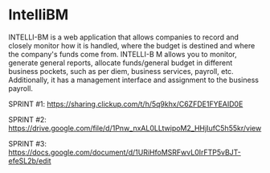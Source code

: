 # IntelliBM

INTELLI-BM is a web application that allows companies to record and closely monitor how it is handled, where the budget is destined and where the company's 
funds come from. INTELLI-B M allows you to monitor, generate general reports, allocate funds/general budget in different business pockets, such as per diem, 
business services, payroll, etc. Additionally, it has a management interface and assignment to the business payroll. 

SPRINT #1:
https://sharing.clickup.com/t/h/5q9khx/C6ZFDE1FYEAID0E

SPRINT #2:
https://drive.google.com/file/d/1Pnw_nxAL0LLtwipoM2_HHjIufC5h55kr/view

SPRINT #3:
https://docs.google.com/document/d/1URiHfoMSRFwvL0IrFTP5vBJT-efeSL2b/edit

